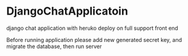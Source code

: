 # DjangoChatApplicatoin
django chat application with heruko deploy on full support front end

Before running application please add new generated secret key, and migrate the database, then run server
